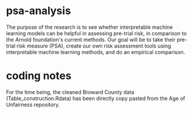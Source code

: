 # psa-analysis

The purpose of the research is to see whether interpretable machine learning models can be helpful in assessing pre-trial risk, in comparison to the Arnold foundation's current methods. Our goal will be to take their pre-trial risk measure (PSA), create our own risk assessment tools using interpretable machine learning methods, and do an empirical comparison. 

# coding notes 

For the time being, the cleaned Broward County data (Table_construction.Rdata) has been directly copy pasted from the Age of Unfairness repository.  
